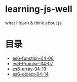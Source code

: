 # learning-js-well

what I learn &amp; think about js

# 目录

- [es6-function-04-06](2016-04/es6-function-06.md)
- [es6-Promise-04-07](2016-04/es6-Promise-07.md)
- [es6-array-04-13](2016-04/es6-array-4-13.md)
- [es6-object-04-14](2016-04/es6-object-04-14.js)
